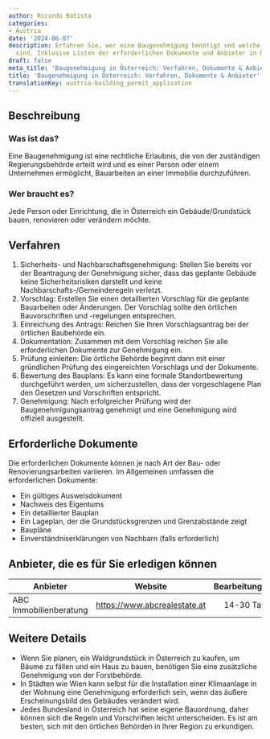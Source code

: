 ```yaml
---
author: Ricardo Batista
categories:
- Austria
date: '2024-06-07'
description: Erfahren Sie, wer eine Baugenehmigung benötigt und welche Schritte erforderlich
  sind. Inklusive Listen der erforderlichen Dokumente und Anbieter in Österreich.
draft: false
meta_title: 'Baugenehmigung in Österreich: Verfahren, Dokumente & Anbieter'
title: 'Baugenehmigung in Österreich: Verfahren, Dokumente & Anbieter'
translationKey: austria-building_permit_application
---
```



## Beschreibung
### Was ist das?
Eine Baugenehmigung ist eine rechtliche Erlaubnis, die von der zuständigen Regierungsbehörde erteilt wird und es einer Person oder einem Unternehmen ermöglicht, Bauarbeiten an einer Immobilie durchzuführen.

### Wer braucht es?
Jede Person oder Einrichtung, die in Österreich ein Gebäude/Grundstück bauen, renovieren oder verändern möchte.

## Verfahren

1. Sicherheits- und Nachbarschaftsgenehmigung: Stellen Sie bereits vor der Beantragung der Genehmigung sicher, dass das geplante Gebäude keine Sicherheitsrisiken darstellt und keine Nachbarschafts-/Gemeinderegeln verletzt.
2. Vorschlag: Erstellen Sie einen detaillierten Vorschlag für die geplante Bauarbeiten oder Änderungen. Der Vorschlag sollte den örtlichen Bauvorschriften und -regelungen entsprechen.
3. Einreichung des Antrags: Reichen Sie Ihren Vorschlagsantrag bei der örtlichen Baubehörde ein.
4. Dokumentation: Zusammen mit dem Vorschlag reichen Sie alle erforderlichen Dokumente zur Genehmigung ein.
5. Prüfung einleiten: Die örtliche Behörde beginnt dann mit einer gründlichen Prüfung des eingereichten Vorschlags und der Dokumente.
6. Bewertung des Bauplans: Es kann eine formale Standortbewertung durchgeführt werden, um sicherzustellen, dass der vorgeschlagene Plan den Gesetzen und Vorschriften entspricht.
7. Genehmigung: Nach erfolgreicher Prüfung wird der Baugenehmigungsantrag genehmigt und eine Genehmigung wird offiziell ausgestellt.

## Erforderliche Dokumente
Die erforderlichen Dokumente können je nach Art der Bau- oder Renovierungsarbeiten variieren. Im Allgemeinen umfassen die erforderlichen Dokumente:

- Ein gültiges Ausweisdokument
- Nachweis des Eigentums
- Ein detaillierter Bauplan
- Ein Lageplan, der die Grundstücksgrenzen und Grenzabstände zeigt
- Baupläne
- Einverständniserklärungen von Nachbarn (falls erforderlich)

## Anbieter, die es für Sie erledigen können

| Anbieter        |     Website     |     Bearbeitungszeit    |       Kosten      
| --------------- | --------------- |  :-------------: | :-------------: |
| ABC Immobilienberatung |  https://www.abcrealestate.at       |      14-30 Tage      |        €200-€500       

## Weitere Details
- Wenn Sie planen, ein Waldgrundstück in Österreich zu kaufen, um Bäume zu fällen und ein Haus zu bauen, benötigen Sie eine zusätzliche Genehmigung von der Forstbehörde.
- In Städten wie Wien kann selbst für die Installation einer Klimaanlage in der Wohnung eine Genehmigung erforderlich sein, wenn das äußere Erscheinungsbild des Gebäudes verändert wird.
- Jedes Bundesland in Österreich hat seine eigene Bauordnung, daher können sich die Regeln und Vorschriften leicht unterscheiden. Es ist am besten, sich mit den örtlichen Behörden in Ihrer Region zu erkundigen.